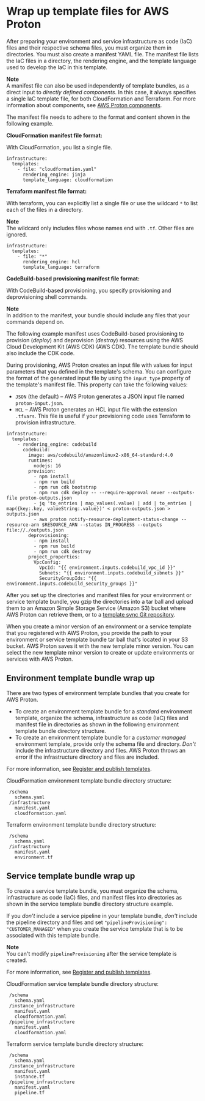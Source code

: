 # Wrap up template files for AWS Proton<a name="ag-wrap-up"></a>

After preparing your environment and service infrastructure as code \(IaC\) files and their respective schema files, you must organize them in directories\. You must also create a manifest YAML file\. The manifest file lists the IaC files in a directory, the rendering engine, and the template language used to develop the IaC in this template\.

**Note**  
A manifest file can also be used independently of template bundles, as a direct input to *directly defined components*\. In this case, it always specifies a single IaC template file, for both CloudFormation and Terraform\. For more information about components, see [AWS Proton components](ag-components.md)\.

The manifest file needs to adhere to the format and content shown in the following example\.

**CloudFormation manifest file format:**

With CloudFormation, you list a single file\.

```
infrastructure:
  templates:
    - file: "cloudformation.yaml"
      rendering_engine: jinja
      template_language: cloudformation
```

**Terraform manifest file format:**

With terraform, you can explicitly list a single file or use the wildcard `*` to list each of the files in a directory\.

**Note**  
The wildcard only includes files whose names end with `.tf`\. Other files are ignored\.

```
infrastructure:
  templates:
    - file: "*"
      rendering_engine: hcl
      template_language: terraform
```

**CodeBuild\-based provisioning manifest file format:**

With CodeBuild\-based provisioning, you specify provisioning and deprovisioning shell commands\.

**Note**  
In addition to the manifest, your bundle should include any files that your commands depend on\.

The following example manifest uses CodeBuild\-based provisioning to provision \(*deploy*\) and deprovision \(*destroy*\) resources using the AWS Cloud Development Kit \(AWS CDK\) \(AWS CDK\)\. The template bundle should also include the CDK code\.

During provisioning, AWS Proton creates an input file with values for input parameters that you defined in the template's schema\. You can configure the format of the generated input file by using the `input_type` property of the template's manifest file\. This property can take the following values:
+ `JSON` \(the default\) – AWS Proton generates a JSON input file named `proton-input.json`\.
+ `HCL` – AWS Proton generates an HCL input file with the extension `.tfvars`\. This file is useful if your provisioning code uses Terraform to provision infrastructure\.

```
infrastructure:
  templates:
    - rendering_engine: codebuild
      codebuild:
        image: aws/codebuild/amazonlinux2-x86_64-standard:4.0
        runtimes:
          nodejs: 16
        provision:
          - npm install
          - npm run build
          - npm run cdk bootstrap
          - npm run cdk deploy -- --require-approval never --outputs-file proton-outputs.json
          - jq 'to_entries | map_values(.value) | add | to_entries | map({key:.key, valueString:.value})' < proton-outputs.json > outputs.json
          - aws proton notify-resource-deployment-status-change --resource-arn $RESOURCE_ARN --status IN_PROGRESS --outputs file://./outputs.json
        deprovisioning:
          - npm install
          - npm run build
          - npm run cdk destroy
        project_properties:
          VpcConfig:
            VpcId: "{{ environment.inputs.codebuild_vpc_id }}"
            Subnets: "{{ environment.inputs.codebuild_subnets }}"
            SecurityGroupIds: "{{ environment.inputs.codebuild_security_groups }}"
```

After you set up the directories and manifest files for your environment or service template bundle, you gzip the directories into a tar ball and upload them to an Amazon Simple Storage Service \(Amazon S3\) bucket where AWS Proton can retrieve them, or to a [template sync Git repository](ag-template-sync-configs.md)\.

When you create a minor version of an environment or a service template that you registered with AWS Proton, you provide the path to your environment or service template bundle tar ball that's located in your S3 bucket\. AWS Proton saves it with the new template minor version\. You can select the new template minor version to create or update environments or services with AWS Proton\.

## Environment template bundle wrap up<a name="environment-wrap-up"></a>

There are two types of environment template bundles that you create for AWS Proton\.
+ To create an environment template bundle for a *standard* environment template, organize the schema, infrastructure as code \(IaC\) files and manifest file in directories as shown in the following environment template bundle directory structure\.
+ To create an environment template bundle for a *customer managed* environment template, provide only the schema file and directory\. *Don't* include the infrastructure directory and files\. AWS Proton throws an error if the infrastructure directory and files are included\.

For more information, see [Register and publish templates](template-create.md)\.

CloudFormation environment template bundle directory structure:

```
 /schema
   schema.yaml
 /infrastructure
   manifest.yaml
   cloudformation.yaml
```

Terraform environment template bundle directory structure:

```
 /schema
   schema.yaml
 /infrastructure
   manifest.yaml
   environment.tf
```

## Service template bundle wrap up<a name="service-wrap-up"></a>

To create a service template bundle, you must organize the schema, infrastructure as code \(IaC\) files, and manifest files into directories as shown in the service template bundle directory structure example\.

If you *don’t* include a service pipeline in your template bundle, *don't* include the pipeline directory and files and set `"pipelineProvisioning": "CUSTOMER_MANAGED"` when you create the service template that is to be associated with this template bundle\.

**Note**  
You can't modify `pipelineProvisioning` after the service template is created\.

For more information, see [Register and publish templates](template-create.md)\.

CloudFormation service template bundle directory structure:

```
 /schema
   schema.yaml
 /instance_infrastructure
   manifest.yaml
   cloudformation.yaml
 /pipeline_infrastructure
   manifest.yaml
   cloudformation.yaml
```

Terraform service template bundle directory structure:

```
 /schema
   schema.yaml
 /instance_infrastructure
   manifest.yaml
   instance.tf
 /pipeline_infrastructure
   manifest.yaml
   pipeline.tf
```